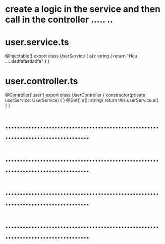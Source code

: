 # create a logic in the service and then call in the controller .....  .. 

# user.service.ts
 @Injectable()
export class UserService {
    a(): string {
        return "Heu .....dadfafasdadfa"
    }
}
# user.controller.ts 

@Controller('user')
export class UserController {
    constructor(private userService: UserService) { }
    @Get()
    a(): string{
        return this.userService.a()
    }
}

# ..................................................................................
# ..................................................................................
# ..................................................................................
# ..................................................................................